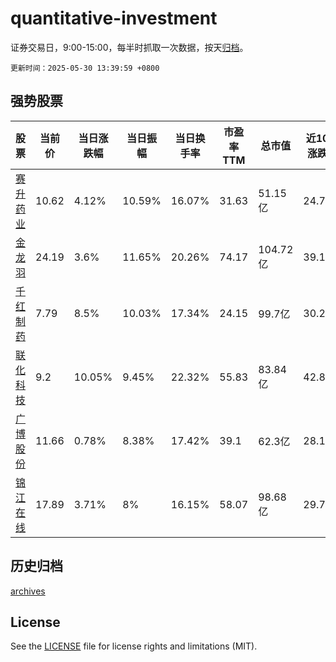 # quantitative-investment

证券交易日，9:00-15:00，每半时抓取一次数据，按天[归档](archives)。

`更新时间：2025-05-30 13:39:59 +0800`

## 强势股票

|股票|当前价|当日涨跌幅|当日振幅|当日换手率|市盈率TTM|总市值|近10日涨跌幅|
|----|----|----|----|----|----|----|----|
|[赛升药业](https://xueqiu.com/S/SZ300485)|10.62|4.12%|10.59%|16.07%|31.63|51.15亿|24.79%|
|[金龙羽](https://xueqiu.com/S/SZ002882)|24.19|3.6%|11.65%|20.26%|74.17|104.72亿|39.1%|
|[千红制药](https://xueqiu.com/S/SZ002550)|7.79|8.5%|10.03%|17.34%|24.15|99.7亿|30.27%|
|[联化科技](https://xueqiu.com/S/SZ002250)|9.2|10.05%|9.45%|22.32%|55.83|83.84亿|42.86%|
|[广博股份](https://xueqiu.com/S/SZ002103)|11.66|0.78%|8.38%|17.42%|39.1|62.3亿|28.13%|
|[锦江在线](https://xueqiu.com/S/SH600650)|17.89|3.71%|8%|16.15%|58.07|98.68亿|29.73%|

## 历史归档

[archives](archives)

## License

See the [LICENSE](LICENSE) file for license rights and limitations (MIT).